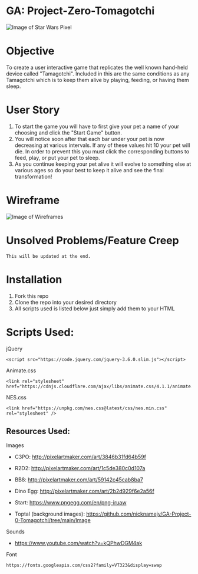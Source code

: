 # GA: Project-Zero-Tomagotchi

![Image of Star Wars Pixel](http://pixelartmaker-data-78746291193.nyc3.digitaloceanspaces.com/image/ced5403101d612d.png)


# Objective
To create a user interactive game that replicates the well known hand-held device called "Tamagotchi". Included in this are the same conditions as any Tamagotchi which is to keep them alive by playing, feeding, or having them sleep. 

# User Story
1. To start the game you will have to first give your pet a name of your choosing and click the "Start Game" button.
2. You will notice soon after that each bar under your pet is now decreasing at various intervals. If any of these values hit 10 your pet will die. In order to prevent this you must click the corresponding buttons to feed, play, or put your pet to sleep. 
3. As you continue keeping your pet alive it will evolve to something else at various ages so do your best to keep it alive and see the final transformation!
# Wireframe 

![Image of Wireframes](https://github.com/nicknamejv/GA-Project-0-Tomagotchi/blob/469c6d1c2777ec9cc2676a522d38fa773b00fc94/Wireframe/PHASE%202%20-%20PET%20EVO.png)

# Unsolved Problems/Feature Creep
```
This will be updated at the end.
```

# Installation
1. Fork this repo
2. Clone the repo into your desired directory
3. All scripts used is listed below just simply add them to your HTML

# Scripts Used:

jQuery

```
<script src="https://code.jquery.com/jquery-3.6.0.slim.js"></script>
```
Animate.css

```
<link rel="stylesheet" href="https://cdnjs.cloudflare.com/ajax/libs/animate.css/4.1.1/animate.min.css"/>
```

NES.css

```
<link href="https://unpkg.com/nes.css@latest/css/nes.min.css" rel="stylesheet" />
```

## Resources Used: 

Images 

- C3PO:
    http://pixelartmaker.com/art/3846b31fd64b59f


- R2D2:
    http://pixelartmaker.com/art/1c5de380c0d107a


- BB8:
    http://pixelartmaker.com/art/59142c45cab8ba7

- Dino Egg:
    http://pixelartmaker.com/art/2b2d929f6e2a56f

- Start:
    https://www.pngegg.com/en/png-iruaw 

- Toptal (background images):
    https://github.com/nicknamejv/GA-Project-0-Tomagotchi/tree/main/Image

Sounds
- https://www.youtube.com/watch?v=kQPhwDGM4ak



Font

```
https://fonts.googleapis.com/css2?family=VT323&display=swap
```